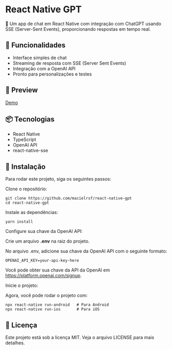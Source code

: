 # React Native GPT

💬 Um app de chat em React Native com integração com ChatGPT usando SSE (Server-Sent Events), proporcionando respostas em tempo real.

## 🚀 Funcionalidades

- Interface simples de chat
- Streaming de resposta com SSE (Server Sent Events)
- Integração com a OpenAI API
- Pronto para personalizações e testes

## 📱 Preview

[Demo](https://github.com/user-attachments/assets/51f6b8f3-76ab-4df9-859f-9be2f3f0c841)

## 📦 Tecnologias

- React Native
- TypeScript
- OpenAI API
- react-native-sse

## 🔧 Instalação

Para rodar este projeto, siga os seguintes passos:

Clone o repositório:
```
git clone https://github.com/macielrsf/react-native-gpt
cd react-native-gpt
```

Instale as dependências:

```
yarn install
```

Configure sua chave da OpenAI API:

Crie um arquivo **.env** na raiz do projeto.

No arquivo .env, adicione sua chave da OpenAI API com o seguinte formato:

```
OPENAI_API_KEY=your-api-key-here
````

Você pode obter sua chave da API da OpenAI em https://platform.openai.com/signup.

Inicie o projeto:

Agora, você pode rodar o projeto com:

```
npx react-native run-android   # Para Android
npx react-native run-ios       # Para iOS
````

## 📜 Licença

Este projeto está sob a licença MIT. Veja o arquivo LICENSE para mais detalhes.


